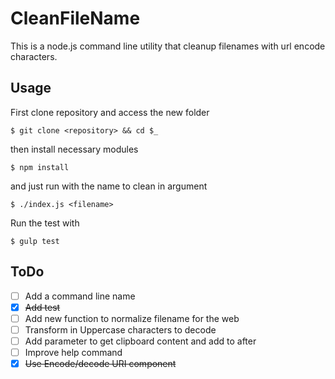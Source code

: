 # CleanFileName

This is a node.js command line utility that cleanup filenames with url encode characters.

## Usage
First clone repository and access the new folder

    $ git clone <repository> && cd $_

then install necessary modules

    $ npm install

and just run with the name to clean in argument

    $ ./index.js <filename>

Run the test with

    $ gulp test

## ToDo

- [ ] Add a command line name
- [X] ~~Add test~~
- [ ] Add new function to normalize filename for the web
- [ ] Transform in Uppercase characters to decode
- [ ] Add parameter to get clipboard content and add to after
- [ ] Improve help command
- [X] ~~Use Encode/decode URI component~~
